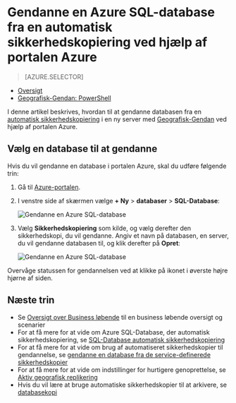 <properties
    pageTitle="Gendanne en Azure SQL-database fra en automatisk sikkerhedskopiering (Azure portal) | Microsoft Azure"
    description="Gendanne en Azure SQL-database fra en automatisk sikkerhedskopiering (Azure portal)."
    services="sql-database"
    documentationCenter=""
    authors="stevestein"
    manager="jhubbard"
    editor=""/>

<tags
    ms.service="sql-database"
    ms.devlang="NA"
    ms.date="10/18/2016"
    ms.author="sstein"
    ms.workload="NA"
    ms.topic="article"
    ms.tgt_pltfrm="NA"/>


# <a name="restore-an-azure-sql-database-from-an-automatic-backup-using-the-azure-portal"></a>Gendanne en Azure SQL-database fra en automatisk sikkerhedskopiering ved hjælp af portalen Azure


> [AZURE.SELECTOR]
- [Oversigt](sql-database-recovery-using-backups.md#geo-restore)
- [Geografisk-Gendan: PowerShell](sql-database-geo-restore-powershell.md)

I denne artikel beskrives, hvordan til at gendanne databasen fra en [automatisk sikkerhedskopiering](sql-database-automated-backups.md) i en ny server med [Geografisk-Gendan](sql-database-recovery-using-backups/.md#geo-restore) ved hjælp af portalen Azure.

## <a name="select-a-database-to-restore"></a>Vælg en database til at gendanne

Hvis du vil gendanne en database i portalen Azure, skal du udføre følgende trin:

1.  Gå til [Azure-portalen](https://portal.azure.com).
2.  I venstre side af skærmen vælge **+ Ny** > **databaser** > **SQL-Database**:

    ![Gendanne en Azure SQL-database](./media/sql-database-geo-restore-portal/new-sql-database.png)

3.  Vælg **Sikkerhedskopiering** som kilde, og vælg derefter den sikkerhedskopi, du vil gendanne. Angiv et navn på databasen, en server, du vil gendanne databasen til, og klik derefter på **Opret**:
  
    ![Gendanne en Azure SQL-database](./media/sql-database-geo-restore-portal/geo-restore.png)

Overvåge statussen for gendannelsen ved at klikke på ikonet i øverste højre hjørne af siden. 


## <a name="next-steps"></a>Næste trin

- Se [Oversigt over Business løbende](sql-database-business-continuity.md) til en business løbende oversigt og scenarier
- For at få mere for at vide om Azure SQL-Database, der automatisk sikkerhedskopiering, se [SQL-Database automatisk sikkerhedskopiering](sql-database-automated-backups.md)
- For at få mere for at vide om brug af automatiseret sikkerhedskopier til gendannelse, se [gendanne en database fra de service-definerede sikkerhedskopier](sql-database-recovery-using-backups.md)
- For at få mere for at vide om indstillinger for hurtigere genoprettelse, se [Aktiv geografisk replikering](sql-database-geo-replication-overview.md)  
- Hvis du vil lære at bruge automatiske sikkerhedskopier til at arkivere, se [databasekopi](sql-database-copy.md)
